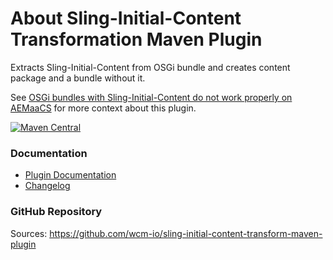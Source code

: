 About Sling-Initial-Content Transformation Maven Plugin
========================================

Extracts Sling-Initial-Content from OSGi bundle and creates content package and a bundle without it.

See [OSGi bundles with Sling-Initial-Content do not work properly on AEMaaCS][bundle-sling-initial-content-article] for more context about this plugin.

[![Maven Central](https://maven-badges.herokuapp.com/maven-central/io.wcm.maven.plugins/sling-initial-content-transform-maven-plugin/badge.svg)](https://maven-badges.herokuapp.com/maven-central/io.wcm.maven.plugins/sling-initial-content-transform-maven-plugin)


### Documentation

* [Plugin Documentation][plugindocs]
* [Changelog][changelog]


### GitHub Repository

Sources: https://github.com/wcm-io/sling-initial-content-transform-maven-plugin


[plugindocs]: plugin-info.html
[changelog]: changes-report.html
[bundle-sling-initial-content-article]: https://wcm-io.atlassian.net/l/c/RjW85bye

